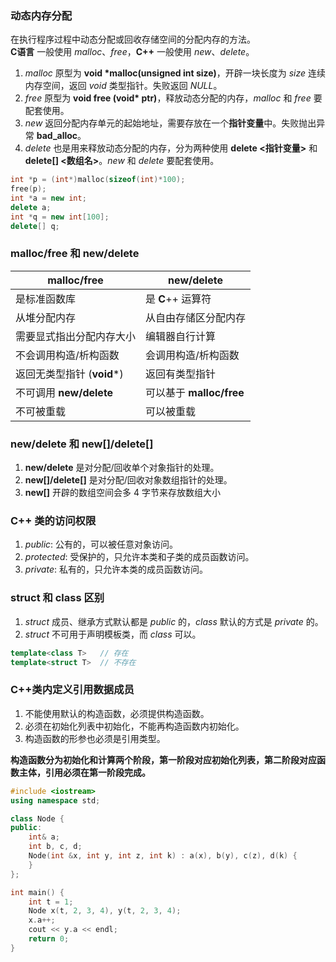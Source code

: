 ### 动态内存分配
在执行程序过程中动态分配或回收存储空间的分配内存的方法。   
**C语言** 一般使用 $malloc、free$，**C++** 一般使用 $new、delete$。
1. $malloc$ 原型为 **void \*malloc(unsigned int size)**，开辟一块长度为 $size$ 连续内存空间，返回 $void$ 类型指针。失败返回 $NULL$。
2. $free$ 原型为 **void free (void\* ptr)**，释放动态分配的内存，$malloc$ 和 $free$ 要配套使用。
3. $new$ 返回分配内存单元的起始地址，需要存放在一个**指针变量**中。失败抛出异常 **bad_alloc**。
4. $delete$ 也是用来释放动态分配的内存，分为两种使用 **delete <指针变量>** 和 **delete[] <数组名>**。$new$ 和 $delete$ 要配套使用。
```cpp
int *p = (int*)malloc(sizeof(int)*100);
free(p);
int *a = new int;
delete a;
int *q = new int[100];
delete[] q;
```

### malloc/free 和 new/delete
| **malloc/free**            | **new/delete**           |
| -------------------------- | ------------------------ |
| 是标准函数库               | 是 **C**++ 运算符        |
| 从堆分配内存               | 从自由存储区分配内存     |
| 需要显式指出分配内存大小   | 编辑器自行计算           |
| 不会调用构造/析构函数      | 会调用构造/析构函数      |
| 返回无类型指针 (**void***) | 返回有类型指针           |
| 不可调用 **new/delete**    | 可以基于 **malloc/free** |
| 不可被重载                 | 可以被重载               |

### new/delete 和 new[]/delete[]
1. **new/delete** 是对分配/回收单个对象指针的处理。
2. **new[]/delete[]** 是对分配/回收对象数组指针的处理。
3. **new[]** 开辟的数组空间会多 4 字节来存放数组大小

### C++ 类的访问权限
1. $public:$ 公有的，可以被任意对象访问。
2. $protected:$ 受保护的，只允许本类和子类的成员函数访问。
3. $private:$ 私有的，只允许本类的成员函数访问。

### struct 和 class 区别
1. $struct$ 成员、继承方式默认都是 $public$ 的，$class$ 默认的方式是 $private$ 的。
2. $struct$ 不可用于声明模板类，而 $class$ 可以。
```cpp
template<class T>   // 存在
template<struct T>  // 不存在
```

### C++类内定义引用数据成员
1. 不能使用默认的构造函数，必须提供构造函数。
2. 必须在初始化列表中初始化，不能再构造函数内初始化。
3. 构造函数的形参也必须是引用类型。

**构造函数分为初始化和计算两个阶段，第一阶段对应初始化列表，第二阶段对应函数主体，引用必须在第一阶段完成。**
```cpp
#include <iostream>
using namespace std;

class Node {
public:
	int& a;
	int b, c, d;
	Node(int &x, int y, int z, int k) : a(x), b(y), c(z), d(k) {
	}
};

int main() {
	int t = 1;
	Node x(t, 2, 3, 4), y(t, 2, 3, 4);
	x.a++;
	cout << y.a << endl;
	return 0;
}
```

